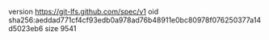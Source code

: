 version https://git-lfs.github.com/spec/v1
oid sha256:aeddad771cf4cf93edb0a978ad76b48911e0bc80978f076250377a14d5023eb6
size 9541
